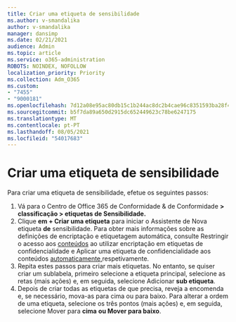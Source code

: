 ```yaml
---
title: Criar uma etiqueta de sensibilidade
ms.author: v-smandalika
author: v-smandalika
manager: dansimp
ms.date: 02/21/2021
audience: Admin
ms.topic: article
ms.service: o365-administration
ROBOTS: NOINDEX, NOFOLLOW
localization_priority: Priority
ms.collection: Adm_O365
ms.custom:
- "7455"
- "9000181"
ms.openlocfilehash: 7d12a08e95ac80db15c1b244ac8dc2b4cae96c8351593ba28f4f4a9790dada4f
ms.sourcegitcommit: b5f7da89a650d2915dc652449623c78be6247175
ms.translationtype: MT
ms.contentlocale: pt-PT
ms.lasthandoff: 08/05/2021
ms.locfileid: "54017683"
---
```

# <a name="create-a-sensitivity-label"></a>Criar uma etiqueta de sensibilidade

Para criar uma etiqueta de sensibilidade, efetue os seguintes passos:

1. Vá para o Centro de Office 365 de Conformidade & de Conformidade **[](https://sip.protection.office.com/) > classificação > etiquetas de Sensibilidade.**
2. Clique **em + Criar uma etiqueta** para iniciar o Assistente de Nova etiqueta **de** sensibilidade. Para obter mais informações sobre as definições de encriptação e etiquetagem automática, consulte Restringir o acesso aos [conteúdos](/microsoft-365/compliance/encryption-sensitivity-labels) ao utilizar encriptação em etiquetas de confidencialidade e Aplicar uma etiqueta de confidencialidade aos conteúdos [automaticamente,](/microsoft-365/compliance/apply-sensitivity-label-automatically)respetivamente.
3. Repita estes passos para criar mais etiquetas. No entanto, se quiser criar um sublabela, primeiro selecione a etiqueta principal, selecione as retas (mais ações) e, em seguida, selecione Adicionar **sub etiqueta**.
4. Depois de criar todas as etiquetas de que precisa, reveja a encomenda e, se necessário, mova-as para cima ou para baixo. Para alterar a ordem de uma etiqueta, selecione os três pontos (mais ações) e, em seguida, selecione Mover para **cima** **ou Mover para baixo**. 
